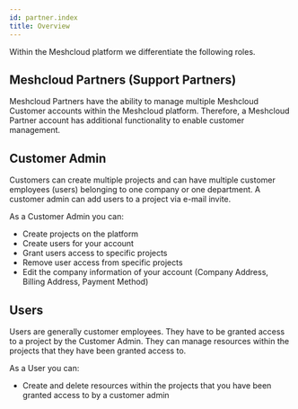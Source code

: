 ```yaml
---
id: partner.index
title: Overview
---
```


Within the Meshcloud platform we differentiate the following roles.

## Meshcloud Partners \(Support Partners\)

Meshcloud Partners have the ability to manage multiple Meshcloud Customer accounts within the Meshcloud platform. Therefore, a Meshcloud Partner account has additional functionality to enable customer management.

## Customer Admin

Customers can create multiple projects and can have multiple customer employees \(users\) belonging to one company or one department. A customer admin can add users to a project via e-mail invite. 

As a Customer Admin you can:

* Create projects on the platform
* Create users for your account
* Grant users access to specific projects
* Remove user access from specific projects
* Edit the company information of your account \(Company Address, Billing Address, Payment Method\)

## Users

Users are generally customer employees. They have to be granted access to a project by the Customer Admin. They can manage resources within the projects that they have been granted access to.

As a User you can:

* Create and delete resources within the projects that you have been granted access to by a customer admin



